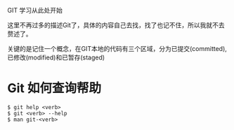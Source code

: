 
GIT 学习从此处开始

这里不再过多的描述Git了，具体的内容自己去找，找了也记不住，所以我就不去赘述了。

关键的是记住一个概念，在GIT本地的代码有三个区域，分为已提交(committed),已修改(modified)和已暂存(staged)

# Git 如何查询帮助

	$ git help <verb>
	$ git <verb> --help 
	$ man git-<verb>
